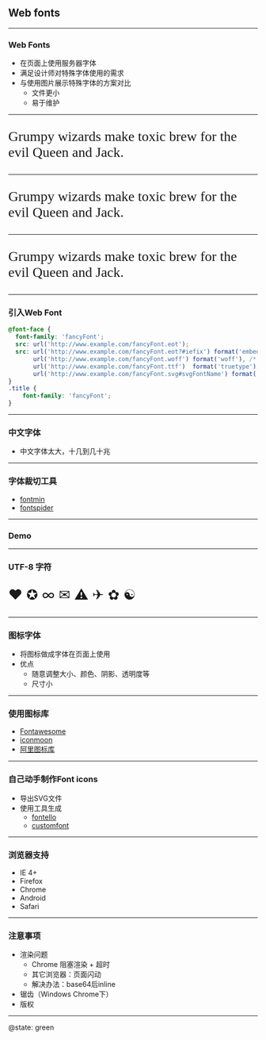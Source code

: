 ## Web fonts

---

### Web Fonts

* 在页面上使用服务器字体
* 满足设计师对特殊字体使用的需求
* 与使用图片展示特殊字体的方案对比
    * 文件更小
    * 易于维护

---

<link href='https://fonts.googleapis.com/css?family=Black+Ops+One|Frijole|Rock+Salt' rel='stylesheet' type='text/css'>

<p style="font-family:'Black Ops One';font-size: 2em">Grumpy wizards make toxic brew for the evil Queen and Jack.</p>

---

<p style="font-family:Frijole;font-size: 2em">Grumpy wizards make toxic brew for the evil Queen and Jack.</p>

---

<p style="font-family:'Rock Salt';font-size: 2em">Grumpy wizards make toxic brew for the evil Queen and Jack.</p>

---

### 引入Web Font

```css
@font-face {
  font-family: 'fancyFont';
  src: url('http://www.example.com/fancyFont.eot');
  src: url('http://www.example.com/fancyFont.eot?#iefix') format('embedded-opentype'),
       url('http://www.example.com/fancyFont.woff') format('woff'), /* 所有现代浏览器 */
       url('http://www.example.com/fancyFont.ttf')  format('truetype'), /* Safari, Android, iOS */
       url('http://www.example.com/fancyFont.svg#svgFontName') format('svg'); /* Legacy iOS */
}
.title {
    font-family: 'fancyFont';
}
```

---

### 中文字体

* 中文字体太大，十几到几十兆

---

### 字体裁切工具

* [fontmin](http://ecomfe.github.io/fontmin/)
* [fontspider](http://font-spider.org/)

---

### Demo

---

### UTF-8 字符

<p style="font-size:2em">&#9829; &#10026; &#8734; &#9993; &#9888; &#9992; &#10047;  &#9775;</p>

---

### 图标字体

* 将图标做成字体在页面上使用
* 优点
    * 随意调整大小、颜色、阴影、透明度等
    * 尺寸小

---

### 使用图标库

* [Fontawesome](http://fortawesome.github.io/Font-Awesome/icons/)
* [iconmoon](https://icomoon.io/app)
* [阿里图标库](http://www.iconfont.cn/)

---

### 自己动手制作Font icons

* 导出SVG文件
* 使用工具生成
    * [fontello](http://fontello.com/)
    * [customfont](http://fontcustom.com/)

---

### 浏览器支持

* IE 4+
* Firefox
* Chrome
* Android
* Safari

---

### 注意事项

* 渲染问题
    * Chrome 阻塞渲染 + 超时
    * 其它浏览器：页面闪动
    * 解决办法：base64后inline
* 锯齿（Windows Chrome下）
* 版权

---

@state: green

<p style="font-size:6em"><i class="fa fa-comments"></i></p>
